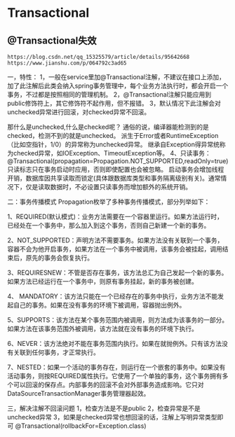 # Transactional

## @Transactional失效
~~~
https://blog.csdn.net/qq_15325579/article/details/95642668
https://www.jianshu.com/p/064792c3ad65
~~~

一，特性：
1，一般在service里加@Transactional注解，不建议在接口上添加，加了此注解后此类会纳入spring事务管理中，每个业务方法执行时，都会开启一个事务，不过都是按照相同的管理机制。
2，@Transactional注解只能应用到public修饰符上，其它修饰符不起作用，但不报错。
3，默认情况下此注解会对unchecked异常进行回滚，对checked异常不回滚。

那什么是unchecked,什么是checked呢？
通俗的说，编译器能检测到的是checked，检测不到的就是unchecked。
派生于Error或者RuntimeException（比如空指针，1/0）的异常称为unchecked异常。
继承自Exception得异常统称为checked异常，如IOException、TimeoutException等。
4、只读事务：
@Transactional(propagation=Propagation.NOT_SUPPORTED,readOnly=true)
只读标志只在事务启动时应用，否则即使配置也会被忽略。
启动事务会增加线程开销，数据库因共享读取而锁定(具体跟数据库类型和事务隔离级别有关)。通常情况下，仅是读取数据时，不必设置只读事务而增加额外的系统开销。

二：事务传播模式
Propagation枚举了多种事务传播模式，部分列举如下：

1、REQUIRED(默认模式)：业务方法需要在一个容器里运行。如果方法运行时，已经处在一个事务中，那么加入到这个事务，否则自己新建一个新的事务。

2、NOT_SUPPORTED：声明方法不需要事务。如果方法没有关联到一个事务，容器不会为他开启事务，如果方法在一个事务中被调用，该事务会被挂起，调用结束后，原先的事务会恢复执行。

3、REQUIRESNEW：不管是否存在事务，该方法总汇为自己发起一个新的事务。如果方法已经运行在一个事务中，则原有事务挂起，新的事务被创建。

4、 MANDATORY：该方法只能在一个已经存在的事务中执行，业务方法不能发起自己的事务。如果在没有事务的环境下被调用，容器抛出例外。

5、SUPPORTS：该方法在某个事务范围内被调用，则方法成为该事务的一部分。如果方法在该事务范围外被调用，该方法就在没有事务的环境下执行。

6、NEVER：该方法绝对不能在事务范围内执行。如果在就抛例外。只有该方法没有关联到任何事务，才正常执行。

7、NESTED：如果一个活动的事务存在，则运行在一个嵌套的事务中。如果没有活动事务，则按REQUIRED属性执行。它使用了一个单独的事务，这个事务拥有多个可以回滚的保存点。内部事务的回滚不会对外部事务造成影响。它只对DataSourceTransactionManager事务管理器起效。

三，解决注解不回滚问题
1，检查方法是不是public
2，检查异常是不是unchecked异常
3，如果是checked异常也想回滚的话，注解上写明异常类型即可
@Transactional(rollbackFor=Exception.class)
